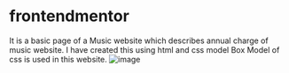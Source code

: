 # frontendmentor
It is a basic page of a Music website which describes annual charge of music website.
I have created this using html and css model
Box Model of css is used in this website.
![image](https://user-images.githubusercontent.com/67409483/158061502-70a2e74f-c2c2-4726-8dfd-80df3a44a971.png)
